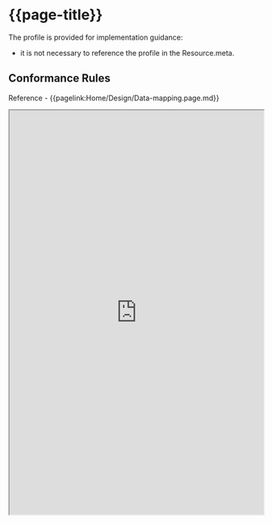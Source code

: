 # {{page-title}}

The profile is provided for implementation guidance:
- it is not necessary to reference the profile in the Resource.meta. 



 ## Conformance Rules

Reference - {{pagelink:Home/Design/Data-mapping.page.md}}

<!--A searchset Bundle will be returned on the GET /Flag interaction ({{pagelink:Home/Design/Interactions.page.md}}). The Bundle will contain 0 or 1 Flag resource.-->




<iframe src="https://simplifier.net/guide/UK-Core-Implementation-Guide-STU3-Sequence/Home/ProfilesandExtensions/Profile-UKCore-Organization?version=1.7.0" height="800px" width="100%"></iframe>



